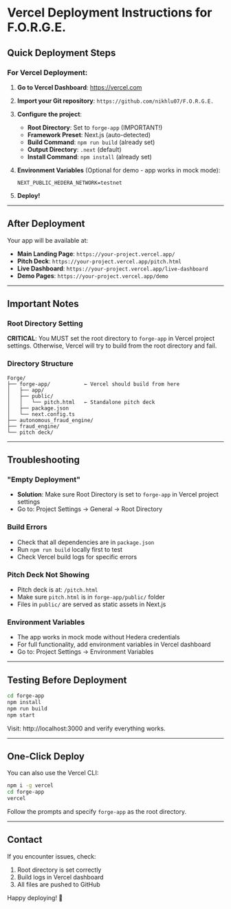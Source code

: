 # Vercel Deployment Instructions for F.O.R.G.E.

## Quick Deployment Steps

### For Vercel Deployment:

1. **Go to Vercel Dashboard**: https://vercel.com
2. **Import your Git repository**: `https://github.com/nikhlu07/F.O.R.G.E.`
3. **Configure the project**:
   - **Root Directory**: Set to `forge-app` (IMPORTANT!)
   - **Framework Preset**: Next.js (auto-detected)
   - **Build Command**: `npm run build` (already set)
   - **Output Directory**: `.next` (default)
   - **Install Command**: `npm install` (already set)

4. **Environment Variables** (Optional for demo - app works in mock mode):
   ```
   NEXT_PUBLIC_HEDERA_NETWORK=testnet
   ```

5. **Deploy!**

---

## After Deployment

Your app will be available at:
- **Main Landing Page**: `https://your-project.vercel.app/`
- **Pitch Deck**: `https://your-project.vercel.app/pitch.html`
- **Live Dashboard**: `https://your-project.vercel.app/live-dashboard`
- **Demo Pages**: `https://your-project.vercel.app/demo`

---

## Important Notes

### Root Directory Setting
**CRITICAL**: You MUST set the root directory to `forge-app` in Vercel project settings. Otherwise, Vercel will try to build from the root directory and fail.

### Directory Structure
```
Forge/
├── forge-app/           ← Vercel should build from here
│   ├── app/
│   ├── public/
│   │   └── pitch.html   ← Standalone pitch deck
│   ├── package.json
│   └── next.config.ts
├── autonomous_fraud_engine/
├── fraud_engine/
└── pitch deck/
```

---

## Troubleshooting

### "Empty Deployment"
- **Solution**: Make sure Root Directory is set to `forge-app` in Vercel project settings
- Go to: Project Settings → General → Root Directory

### Build Errors
- Check that all dependencies are in `package.json`
- Run `npm run build` locally first to test
- Check Vercel build logs for specific errors

### Pitch Deck Not Showing
- Pitch deck is at: `/pitch.html`
- Make sure `pitch.html` is in `forge-app/public/` folder
- Files in `public/` are served as static assets in Next.js

### Environment Variables
- The app works in mock mode without Hedera credentials
- For full functionality, add environment variables in Vercel dashboard
- Go to: Project Settings → Environment Variables

---

## Testing Before Deployment

```bash
cd forge-app
npm install
npm run build
npm start
```

Visit: http://localhost:3000 and verify everything works.

---

## One-Click Deploy

You can also use the Vercel CLI:

```bash
npm i -g vercel
cd forge-app
vercel
```

Follow the prompts and specify `forge-app` as the root directory.

---

## Contact

If you encounter issues, check:
1. Root directory is set correctly
2. Build logs in Vercel dashboard
3. All files are pushed to GitHub

Happy deploying! 🚀

